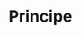 ---
title: Principe
order: 1
category: Communication
category_order: 2
subcategory: XBee
subcategory_order: 3
---